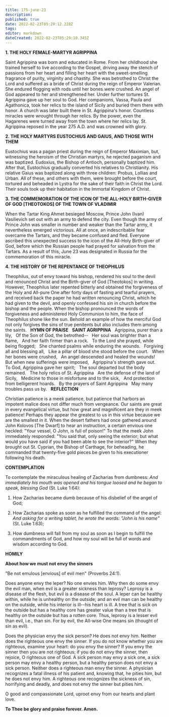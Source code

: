 ```yaml
---
title: 175-june-23
description: 
published: true
date: 2022-02-23T05:29:12.228Z
tags: 
editor: markdown
dateCreated: 2022-02-23T05:29:10.345Z
---
```



**1. THE HOLY FEMALE-MARTYR AGRIPPINA**

Saint Agrippina was born and educated in Rome. From her childhood she trained herself to live according to the Gospel, driving away the stench of passions from her heart and filling her heart with the sweet-smelling fragrance of purity, virginity and chastity. She was betrothed to Christ the Lord and suffered as a bride of Christ during the reign of Emperor Valerian. She endured flogging with rods until her bones were crushed. An angel of God appeared to her and strengthened her. Under further tortures St. Agrippina gave up her soul to God. Her companions, Vassa, Paula and Agathonica, took her relics to the island of Sicily and buried them there with honor. A church was later built there in St. Agrippina's honor. Countless miracles were wrought through her relics. By the power, even the Hagarenes were turned away from the town where her relics lay. St. Agrippina reposed in the year 275 A.D. and was crowned with glory.

**2. THE HOLY MARTYRS EUSTOCHIUS AND GAIUS, AND THOSE WITH THEM**

Eustochius was a pagan priest during the reign of Emperor Maximian, but, witnessing the heroism of the Christian martyrs, he rejected paganism and was baptized. Eudoxius, the Bishop of Antioch, personally baptized him. After that, Eustochius gradually converted his relatives to Christianity. His relative Gaius was baptized along with three children: Probus, Lollias and Urban. All of these, and others with them, were brought before the court, tortured and beheaded in Lystra for the sake of their faith in Christ the Lord. Their souls took up their habitation in the Immortal Kingdom of Christ.

**3. THE COMMEMORATION OF THE ICON OF THE ALL-HOLY BIRTH-GIVER OF GOD [THEOTOKOS] OF THE TOWN OF VLADIMIR**

When the Tartar King Ahmet besieged Moscow, Prince John (Ivan) Vasilievich set out with an army to defend the city. Even though the army of Prince John was smaller in number and weaker than the Tartar army, it nevertheless emerged victorious. All at once, an indescribable fear overcame the Tartars, and they became confused and fled. Everyone ascribed this unexpected success to the icon of the All-Holy Birth-giver of God, before which the Russian people had prayed for salvation from the Tartars. As a result of this, June 23 was designated in Russia for the commemoration of this miracle.

**4. THE HISTORY OF THE REPENTANCE OF THEOPHILUS**

Theophilus, out of envy toward his bishop, rendered his soul to the devil and renounced Christ and the Birth-giver of God [Theotokos] in writing. However, Theophilus later repented bitterly and obtained the forgiveness of the Holy and All-pure One after forty days of fasting and tearful prayers, and received back the paper he had written renouncing Christ, which he had given to the devil, and openly confessed his sin in church before the bishop and the people. When the bishop pronounced the words of forgiveness and administered Holy Communion to him, the face of Theophilus shone like the sun. Behold an example of how the merciful God not only forgives the sins of true penitents but also includes them among the saints.
 
**HYMN OF PRAISE**
 
**SAINT AGRIPPINA**
 
Agrippina, purer than a lily,
 
Of the Son of God, the betrothed--
 
Her soul was brighter than a flame,
 
And her faith firmer than a rock.
 
To the Lord she prayed, while being flogged;
 
She chanted psalms while enduring the wounds.
 
Forgiving all and blessing all,
 
Like a pillar of blood she stood before the court.
 
When her bones were crushed,
 
An angel descended and healed the wounds!
 
But when new sufferings were imposed,
 
Agrippina's strength gave out.
 
To God, Agrippina gave her spirit;
 
The soul departed but the body remained.
 
The holy relics of St. Agrippina
 
Are the defense of the land of Sicily,
 
Medicine to those in misfortune and to the sick,
 
And protection from belligerent hoards.
 
By the prayers of Saint Agrippina
 
May many troubles pass us by.
 
**REFLECTION**
 

Christian patience is a meek patience, but patience that harbors an impotent malice does not differ much from vengeance. Our saints are great in every evangelical virtue, but how great and magnificent are they in meek patience! Perhaps they appear the greatest to us in this virtue because we are the smallest in it. When the desert fathers had once gathered around John Kolovos [The Dwarf] to hear an instruction, a certain envious one heckled: "Your vessel, O John, is full of poison!" To that the meek John immediately responded: "You said that, only seeing the exterior; but what would you have said if you had been able to see the interior?" When they brought out St. Cyprian, the Bishop of Carthage, for beheading, he commanded that twenty-five gold pieces be given to his executioner following his death.

**CONTEMPLATION**

To contemplate the miraculous healing of Zacharias from dumbness: *And immediately his mouth was opened and his tongue loosed and he began to speak, blessing God* (St. Luke 1:64):

1.  How Zacharias became dumb because of his disbelief of the angel of God;

1.  How Zacharias spoke as soon as he fulfilled the command of the angel: *And asking for a writing tablet, he wrote the words: "John is his name"* (St. Luke 1:63);

1.  How dumbness will fall from my soul as soon as I begin to fulfill the commandments of God, and how my soul will be full of words and wisdom according to God.

**HOMILY**

**About how we must not envy the sinners**

"Be not emulous [envious] of evil men" (Proverbs 24:1).

Does anyone envy the leper? No one envies him. Why then do some envy the evil man, when evil is a greater sickness than leprosy? Leprosy is a disease of the flesh, but evil is a disease of the soul. A leper can be healthy within, while he is unhealthy on the outside; and an evil man can be healthy on the outside, while his interior is ill--his heart is ill. A tree that is sick on the outside but has a healthy core has greater value than a tree that is healthy on the outside but has a rotten core. Thus, leprosy is a lesser evil than evil, i.e., than sin. For by evil, the All-wise One means sin (thought of sin as evil).

Does the physician envy the sick person? He does not envy him. Neither does the righteous one envy the sinner. If you do not know whether you are righteous, examine your heart: do you envy the sinner? If you envy the sinner then you are not righteous; if you do not envy the sinner, then rejoice, O righteous one of God. A sick person may envy a sick one, a sick person may envy a healthy person, but a healthy person does not envy a sick person. Neither does a righteous man envy the sinner. A physician recognizes a fatal illness of his patient and, knowing that, he pities him, but he does not envy him. A righteous one recognizes the sickness of sin, horrifying and deadly, and does not envy the sinner but pities him.

O good and compassionate Lord, uproot envy from our hearts and plant love.

**To Thee be glory and praise forever. Amen.**
